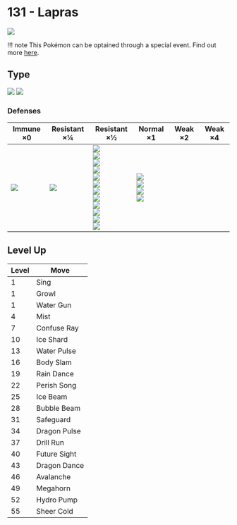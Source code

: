 # 131 - Lapras
![][131]

!!! note
    This Pokémon can be optained through a special event. Find out more [here](../../special_events/#lapras).

## Type

![][water]  ![][ice]

### Defenses

Immune ×0 | Resistant ×¼ | Resistant ×½ | Normal ×1 | Weak ×2 | Weak ×4
---       | ---          | ---          | ---       | ---     | ---
| ![][ice]<br> | ![][water]<br> | ![][normal]<br> ![][flying]<br> ![][poison]<br> ![][ground]<br> ![][bug]<br> ![][ghost]<br> ![][steel]<br> ![][fire]<br> ![][psychic]<br> ![][dragon]<br> ![][dark]<br> ![][fairy]<br> | ![][fighting]<br> ![][rock]<br> ![][grass]<br> ![][electric]<br> | | 

## Level Up

Level | Move
---   | ---
  1   | Sing
  1   | Growl
  1   | Water Gun
  4   | Mist
  7   | Confuse Ray
 10   | Ice Shard
 13   | Water Pulse
 16   | Body Slam
 19   | Rain Dance
 22   | Perish Song
 25   | Ice Beam
 28   | Bubble Beam
 31   | Safeguard
 34   | Dragon Pulse
 37   | Drill Run
 40   | Future Sight
 43   | Dragon Dance
 46   | Avalanche
 49   | Megahorn
 52   | Hydro Pump
 55   | Sheer Cold

[131]: ../img/pokemon/131.png
[normal]: ../img/types/normal.png
[fire]: ../img/types/fire.png
[fighting]: ../img/types/fighting.png
[water]: ../img/types/water.png
[flying]: ../img/types/flying.png
[grass]: ../img/types/grass.png
[poison]: ../img/types/poison.png
[electric]: ../img/types/electric.png
[ground]: ../img/types/ground.png
[psychic]: ../img/types/psychic.png
[rock]: ../img/types/rock.png
[ice]: ../img/types/ice.png
[bug]: ../img/types/bug.png
[dragon]: ../img/types/dragon.png
[ghost]: ../img/types/ghost.png
[dark]: ../img/types/dark.png
[steel]: ../img/types/steel.png
[fairy]: ../img/types/fairy.png
